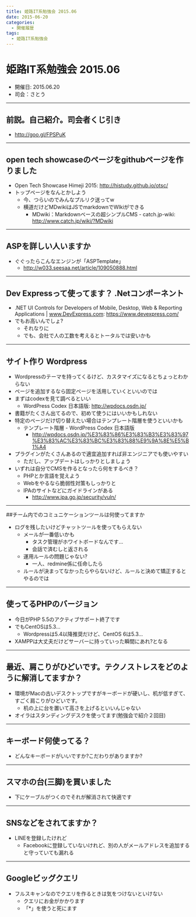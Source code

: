 ```yaml
---
title: 姫路IT系勉強会 2015.06
date: 2015-06-20
categories:
  - 開催履歴
tags:
  - 姫路IT系勉強会
---
```


# 姫路IT系勉強会 2015.06

* 開催日: 2015.06.20
* 司会：さとう

----------

## 前説。自己紹介。司会者くじ引き

* http://goo.gl/FPSPuK

----------

## open tech showcaseのページをgithubページを作りました

* Open Tech Showcase Himeji 2015: http://histudy.github.io/otsc/
* トップページをなんとかしよう
  * 今、つらいのでみんなプルリク送ってw
  * 横道だけどMDwikiはJSでmarkdownでWIkiができる
    * MDwiki：Markdownベースの超シンプルCMS - catch.jp-wiki: http://www.catch.jp/wiki/?MDwiki

----------

## ASPを詳しい人いますか

* ぐぐったらこんなエンジンが「ASPTemplate」
  * http://w033.seesaa.net/article/109050888.html

----------

## Dev Expressって使ってます？ .Netコンポーネント

* .NET UI Controls for Developers of Mobile, Desktop, Web & Reporting Applications | www.DevExpress.com: https://www.devexpress.com/
* でもお高いんでしょ?
  * それなりに
  * でも、会社で人の工数を考えるとトータルでは安いかも

----------

## サイト作り Wordpress

* Wordpressのテーマを持ってくるけど、カスタマイズになるとちょっとわからない
* ページを追加するなら固定ページを活用していくといいのでは
* まずはcodexを見て調べるといい
  * WordPress Codex 日本語版: http://wpdocs.osdn.jp/
* 書籍がたくさん出てるので、初めて使うにはいいかもしれない
* 特定のページだけ切り替えたい場合はテンプレート階層を使うといいかも
  * テンプレート階層 - WordPress Codex 日本語版
    * http://wpdocs.osdn.jp/%E3%83%86%E3%83%B3%E3%83%97%E3%83%AC%E3%83%BC%E3%83%88%E9%9A%8E%E5%B1%A4
* プラグインがたくさんあるので適宜追加すれば非エンジニアでも使いやすい
  * ただし、アップデートはしっかりとしましょう
* いずれは自分でCMSを作るとなったら何をするべき？
  * PHPとか言語を覚えよう
  * Webをやるなら脆弱性対策もしっかりと
  * IPAのサイトなどにガイドラインがある
    * http://www.ipa.go.jp/security/vuln/

----------

##チーム内でのコミュニケーションツールは何使ってますか

* ログを残したいけどチャットツールを使ってもらえない
  * メールが一番低いかも
    * タスク管理がホワイトボードなんです…
    * 会話で済むしと返される
  * 運用ルールの問題じゃない?
    * 一人、redmine係に任命したら
  * ルールが決まってなかったらやらないけど、ルールと決めて矯正するとやるのでは

----------

## 使ってるPHPのバージョン

* 今日がPHP 5.5のアクティブサポート終了です
* でもCentOSは5.3…
  * Wordpressは5.4以降推奨だけど、CentOS 6は5.3…
* XAMPPは大丈夫だけどサーバーに持っていった瞬間にあれ?となる

----------

## 最近、肩こりがひどいです。テクノストレスをどのように解消してますか？

* 環境がMacの古いデスクトップですがキーボードが硬いし、机が低すぎて、すごく肩こりがひどいです。
  * 机の上に台を置いて高さを上げるといいんじゃない
* オイラはスタンディングデスクを使ってます(勉強会で紹介２回目)

----------

## キーボード何使ってる？

* どんなキーボードがいいですか?こだわりがありますか?

----------

## スマホの台(三脚)を買いました

* 下にケーブルがつくのでそれが解消されて快適です

----------

## SNSなどをされてますか？

* LINEを登録したけれど
  * Facebookに登録していないけれど、別の人がメールアドレスを追加すると守っていても漏れる

----------

## Googleビッグクエリ

* フルスキャンなのでクエリを作るときは気をつけないといけない
  * クエリにお金がかかります
  * 「*」を使うと死にます
